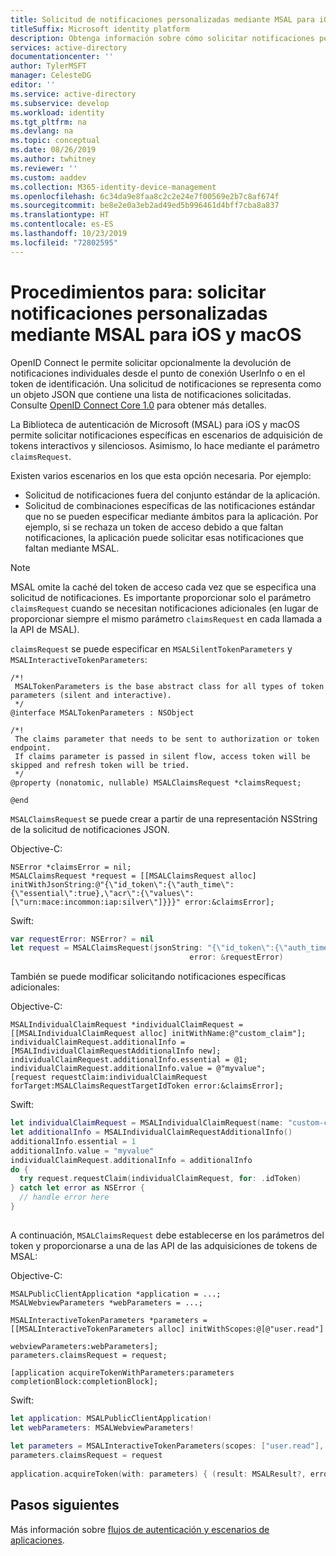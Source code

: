 ```yaml
---
title: Solicitud de notificaciones personalizadas mediante MSAL para iOS y macOS
titleSuffix: Microsoft identity platform
description: Obtenga información sobre cómo solicitar notificaciones personalizadas.
services: active-directory
documentationcenter: ''
author: TylerMSFT
manager: CelesteDG
editor: ''
ms.service: active-directory
ms.subservice: develop
ms.workload: identity
ms.tgt_pltfrm: na
ms.devlang: na
ms.topic: conceptual
ms.date: 08/26/2019
ms.author: twhitney
ms.reviewer: ''
ms.custom: aaddev
ms.collection: M365-identity-device-management
ms.openlocfilehash: 6c34da9e8faa8c2c2e24e7f00569e2b7c8af674f
ms.sourcegitcommit: be8e2e0a3eb2ad49ed5b996461d4bff7cba8a837
ms.translationtype: HT
ms.contentlocale: es-ES
ms.lasthandoff: 10/23/2019
ms.locfileid: "72802595"
---
```

# <a name="how-to-request-custom-claims-using-msal-for-ios-and-macos"></a>Procedimientos para: solicitar notificaciones personalizadas mediante MSAL para iOS y macOS

OpenID Connect le permite solicitar opcionalmente la devolución de notificaciones individuales desde el punto de conexión UserInfo o en el token de identificación. Una solicitud de notificaciones se representa como un objeto JSON que contiene una lista de notificaciones solicitadas. Consulte [OpenID Connect Core 1.0](https://openid.net/specs/openid-connect-core-1_0-final.html#ClaimsParameter) para obtener más detalles.

La Biblioteca de autenticación de Microsoft (MSAL) para iOS y macOS permite solicitar notificaciones específicas en escenarios de adquisición de tokens interactivos y silenciosos. Asimismo, lo hace mediante el parámetro `claimsRequest`.

Existen varios escenarios en los que esta opción necesaria. Por ejemplo:

- Solicitud de notificaciones fuera del conjunto estándar de la aplicación.
- Solicitud de combinaciones específicas de las notificaciones estándar que no se pueden especificar mediante ámbitos para la aplicación. Por ejemplo, si se rechaza un token de acceso debido a que faltan notificaciones, la aplicación puede solicitar esas notificaciones que faltan mediante MSAL.

> [!NOTE]
> MSAL omite la caché del token de acceso cada vez que se especifica una solicitud de notificaciones. Es importante proporcionar solo el parámetro `claimsRequest` cuando se necesitan notificaciones adicionales (en lugar de proporcionar siempre el mismo parámetro `claimsRequest` en cada llamada a la API de MSAL).

`claimsRequest` se puede especificar en `MSALSilentTokenParameters` y `MSALInteractiveTokenParameters`:

```objc
/*!
 MSALTokenParameters is the base abstract class for all types of token parameters (silent and interactive).
 */
@interface MSALTokenParameters : NSObject

/*!
 The claims parameter that needs to be sent to authorization or token endpoint.
 If claims parameter is passed in silent flow, access token will be skipped and refresh token will be tried.
 */
@property (nonatomic, nullable) MSALClaimsRequest *claimsRequest;

@end
```
`MSALClaimsRequest` se puede crear a partir de una representación NSString de la solicitud de notificaciones JSON. 

Objective-C:

```objc
NSError *claimsError = nil;
MSALClaimsRequest *request = [[MSALClaimsRequest alloc] initWithJsonString:@"{\"id_token\":{\"auth_time\":{\"essential\":true},\"acr\":{\"values\":[\"urn:mace:incommon:iap:silver\"]}}}" error:&claimsError];
```

Swift:

```swift
var requestError: NSError? = nil
let request = MSALClaimsRequest(jsonString: "{\"id_token\":{\"auth_time\":{\"essential\":true},\"acr\":{\"values\":[\"urn:mace:incommon:iap:silver\"]}}}",
                                        error: &requestError)
```



También se puede modificar solicitando notificaciones específicas adicionales:

Objective-C:

```objc
MSALIndividualClaimRequest *individualClaimRequest = [[MSALIndividualClaimRequest alloc] initWithName:@"custom_claim"];
individualClaimRequest.additionalInfo = [MSALIndividualClaimRequestAdditionalInfo new];
individualClaimRequest.additionalInfo.essential = @1;
individualClaimRequest.additionalInfo.value = @"myvalue";
[request requestClaim:individualClaimRequest forTarget:MSALClaimsRequestTargetIdToken error:&claimsError];
```

Swift:

```swift
let individualClaimRequest = MSALIndividualClaimRequest(name: "custom-claim")
let additionalInfo = MSALIndividualClaimRequestAdditionalInfo()
additionalInfo.essential = 1
additionalInfo.value = "myvalue"
individualClaimRequest.additionalInfo = additionalInfo
do {
  try request.requestClaim(individualClaimRequest, for: .idToken)
} catch let error as NSError {
  // handle error here  
}
        
```



A continuación, `MSALClaimsRequest` debe establecerse en los parámetros del token y proporcionarse a una de las API de las adquisiciones de tokens de MSAL:

Objective-C:

```objc
MSALPublicClientApplication *application = ...;
MSALWebviewParameters *webParameters = ...;

MSALInteractiveTokenParameters *parameters = [[MSALInteractiveTokenParameters alloc] initWithScopes:@[@"user.read"]
                                                                                  webviewParameters:webParameters];
parameters.claimsRequest = request;
    
[application acquireTokenWithParameters:parameters completionBlock:completionBlock];
```

Swift:

```swift
let application: MSALPublicClientApplication!
let webParameters: MSALWebviewParameters!
        
let parameters = MSALInteractiveTokenParameters(scopes: ["user.read"], webviewParameters: webParameters)
parameters.claimsRequest = request
        
application.acquireToken(with: parameters) { (result: MSALResult?, error: Error?) in            ...

```



## <a name="next-steps"></a>Pasos siguientes

Más información sobre [flujos de autenticación y escenarios de aplicaciones](authentication-flows-app-scenarios.md).
